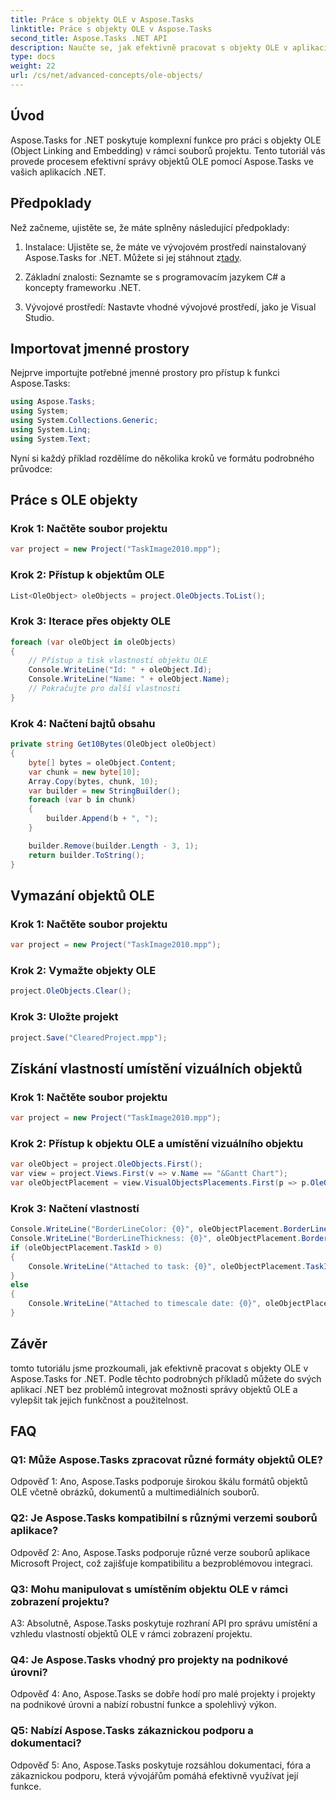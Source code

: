 ```yaml
---
title: Práce s objekty OLE v Aspose.Tasks
linktitle: Práce s objekty OLE v Aspose.Tasks
second_title: Aspose.Tasks .NET API
description: Naučte se, jak efektivně pracovat s objekty OLE v aplikacích .NET pomocí Aspose.Tasks, čímž se rozšíří možnosti řízení projektů.
type: docs
weight: 22
url: /cs/net/advanced-concepts/ole-objects/
---
```

## Úvod

Aspose.Tasks for .NET poskytuje komplexní funkce pro práci s objekty OLE (Object Linking and Embedding) v rámci souborů projektu. Tento tutoriál vás provede procesem efektivní správy objektů OLE pomocí Aspose.Tasks ve vašich aplikacích .NET.

## Předpoklady

Než začneme, ujistěte se, že máte splněny následující předpoklady:

1. Instalace: Ujistěte se, že máte ve vývojovém prostředí nainstalovaný Aspose.Tasks for .NET. Můžete si jej stáhnout z[tady](https://releases.aspose.com/tasks/net/).

2. Základní znalosti: Seznamte se s programovacím jazykem C# a koncepty frameworku .NET.

3. Vývojové prostředí: Nastavte vhodné vývojové prostředí, jako je Visual Studio.

## Importovat jmenné prostory

Nejprve importujte potřebné jmenné prostory pro přístup k funkci Aspose.Tasks:

```csharp
using Aspose.Tasks;
using System;
using System.Collections.Generic;
using System.Linq;
using System.Text;


```

Nyní si každý příklad rozdělíme do několika kroků ve formátu podrobného průvodce:

## Práce s OLE objekty

### Krok 1: Načtěte soubor projektu
```csharp
var project = new Project("TaskImage2010.mpp");
```

### Krok 2: Přístup k objektům OLE
```csharp
List<OleObject> oleObjects = project.OleObjects.ToList();
```

### Krok 3: Iterace přes objekty OLE
```csharp
foreach (var oleObject in oleObjects)
{
    // Přístup a tisk vlastností objektu OLE
    Console.WriteLine("Id: " + oleObject.Id);
    Console.WriteLine("Name: " + oleObject.Name);
    // Pokračujte pro další vlastnosti
}
```

### Krok 4: Načtení bajtů obsahu
```csharp
private string Get10Bytes(OleObject oleObject)
{
    byte[] bytes = oleObject.Content;
    var chunk = new byte[10];
    Array.Copy(bytes, chunk, 10);
    var builder = new StringBuilder();
    foreach (var b in chunk)
    {
        builder.Append(b + ", ");
    }

    builder.Remove(builder.Length - 3, 1);
    return builder.ToString();
}
```

## Vymazání objektů OLE

### Krok 1: Načtěte soubor projektu
```csharp
var project = new Project("TaskImage2010.mpp");
```

### Krok 2: Vymažte objekty OLE
```csharp
project.OleObjects.Clear();
```

### Krok 3: Uložte projekt
```csharp
project.Save("ClearedProject.mpp");
```

## Získání vlastností umístění vizuálních objektů

### Krok 1: Načtěte soubor projektu
```csharp
var project = new Project("TaskImage2010.mpp");
```

### Krok 2: Přístup k objektu OLE a umístění vizuálního objektu
```csharp
var oleObject = project.OleObjects.First();
var view = project.Views.First(v => v.Name == "&Gantt Chart");
var oleObjectPlacement = view.VisualObjectsPlacements.First(p => p.OleObjectId == oleObject.Id);
```

### Krok 3: Načtení vlastností
```csharp
Console.WriteLine("BorderLineColor: {0}", oleObjectPlacement.BorderLineColor);
Console.WriteLine("BorderLineThickness: {0}", oleObjectPlacement.BorderLineThickness);
if (oleObjectPlacement.TaskId > 0)
{
    Console.WriteLine("Attached to task: {0}", oleObjectPlacement.TaskId);
}
else
{
    Console.WriteLine("Attached to timescale date: {0}", oleObjectPlacement.TimescaleDate);
}
```

## Závěr

tomto tutoriálu jsme prozkoumali, jak efektivně pracovat s objekty OLE v Aspose.Tasks for .NET. Podle těchto podrobných příkladů můžete do svých aplikací .NET bez problémů integrovat možnosti správy objektů OLE a vylepšit tak jejich funkčnost a použitelnost.

## FAQ

### Q1: Může Aspose.Tasks zpracovat různé formáty objektů OLE?

Odpověď 1: Ano, Aspose.Tasks podporuje širokou škálu formátů objektů OLE včetně obrázků, dokumentů a multimediálních souborů.

### Q2: Je Aspose.Tasks kompatibilní s různými verzemi souborů aplikace?

Odpověď 2: Ano, Aspose.Tasks podporuje různé verze souborů aplikace Microsoft Project, což zajišťuje kompatibilitu a bezproblémovou integraci.

### Q3: Mohu manipulovat s umístěním objektu OLE v rámci zobrazení projektu?

A3: Absolutně, Aspose.Tasks poskytuje rozhraní API pro správu umístění a vzhledu vlastností objektů OLE v rámci zobrazení projektu.

### Q4: Je Aspose.Tasks vhodný pro projekty na podnikové úrovni?

Odpověď 4: Ano, Aspose.Tasks se dobře hodí pro malé projekty i projekty na podnikové úrovni a nabízí robustní funkce a spolehlivý výkon.

### Q5: Nabízí Aspose.Tasks zákaznickou podporu a dokumentaci?

Odpověď 5: Ano, Aspose.Tasks poskytuje rozsáhlou dokumentaci, fóra a zákaznickou podporu, která vývojářům pomáhá efektivně využívat její funkce.